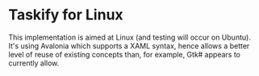 # Taskify for Linux

This implementation is aimed at Linux (and testing will occur on Ubuntu). It's using Avalonia which supports a XAML syntax, hence allows a better level of reuse of existing concepts than, for example, Gtk# appears to currently allow.